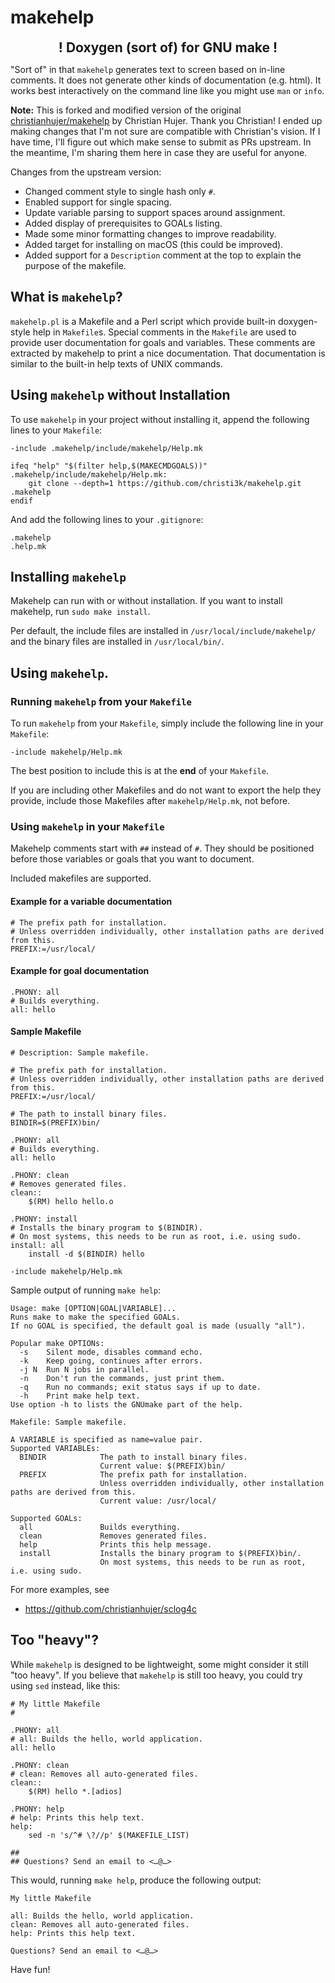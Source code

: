 # makehelp

<div style="font-size: 150%; font-weight: bold; text-align: center;">! Doxygen (sort of) for GNU make !</div>

"Sort of" in that `makehelp` generates text to screen based on in-line comments. It does not generate other kinds of documentation (e.g. html). It works best interactively on the command line like you might use `man` or `info`.

**Note:** This is forked and modified version of the original [christianhujer/makehelp](https://github.com/christianhujer/makehelp) by Christian Hujer. Thank you Christian! I ended up making changes that I'm not sure are compatible with Christian's vision. If I have time, I'll figure out which make sense to submit as PRs upstream. In the meantime, I'm sharing them here in case they are useful for anyone.

Changes from the upstream version:

- Changed comment style to single hash only `#`.
- Enabled support for single spacing.
- Update variable parsing to support spaces around assignment.
- Added display of prerequisites to GOALs listing.
- Made some minor formatting changes to improve readability.
- Added target for installing on macOS (this could be improved).
- Added support for a `Description` comment at the top to explain the purpose of the makefile.

## What is `makehelp`?
`makehelp.pl` is a Makefile and a Perl script which provide built-in doxygen-style help in `Makefile`s.
Special comments in the `Makefile` are used to provide user documentation for goals and variables.
These comments are extracted by makehelp to print a nice documentation.
That documentation is similar to the built-in help texts of UNIX commands.

## Using `makehelp` without Installation
To use `makehelp` in your project without installing it, append the following lines to your `Makefile`:

~~~~make
-include .makehelp/include/makehelp/Help.mk

ifeq "help" "$(filter help,$(MAKECMDGOALS))"
.makehelp/include/makehelp/Help.mk:
	git clone --depth=1 https://github.com/christi3k/makehelp.git .makehelp
endif
~~~~

And add the following lines to your `.gitignore`:

~~~~.gitignore
.makehelp
.help.mk
~~~~


## Installing `makehelp`
Makehelp can run with or without installation.
If you want to install makehelp, run `sudo make install`.

Per default, the include files are installed in `/usr/local/include/makehelp/` and the binary files are installed in `/usr/local/bin/`.

## Using `makehelp`.

### Running `makehelp` from your `Makefile`
To run `makehelp` from your `Makefile`, simply include the following line in your `Makefile`:

~~~~make
-include makehelp/Help.mk
~~~~

The best position to include this is at the **end** of your `Makefile`.

If you are including other Makefiles and do not want to export the help they provide, include those Makefiles after `makehelp/Help.mk`, not before.

### Using `makehelp` in your `Makefile`
Makehelp comments start with `##` instead of `#`.
They should be positioned before those variables or goals that you want to document.

Included makefiles are supported.

#### Example for a variable documentation

~~~~make
# The prefix path for installation.
# Unless overridden individually, other installation paths are derived from this.
PREFIX:=/usr/local/
~~~~

#### Example for goal documentation

~~~~make
.PHONY: all
# Builds everything.
all: hello
~~~~

#### Sample Makefile

~~~~make
# Description: Sample makefile.

# The prefix path for installation.
# Unless overridden individually, other installation paths are derived from this.
PREFIX:=/usr/local/

# The path to install binary files.
BINDIR=$(PREFIX)bin/

.PHONY: all
# Builds everything.
all: hello

.PHONY: clean
# Removes generated files.
clean::
	$(RM) hello hello.o

.PHONY: install
# Installs the binary program to $(BINDIR).
# On most systems, this needs to be run as root, i.e. using sudo.
install: all
	install -d $(BINDIR) hello

-include makehelp/Help.mk
~~~~

Sample output of running `make help`:

~~~~none
Usage: make [OPTION|GOAL|VARIABLE]...
Runs make to make the specified GOALs.
If no GOAL is specified, the default goal is made (usually "all").

Popular make OPTIONs:
  -s    Silent mode, disables command echo.
  -k    Keep going, continues after errors.
  -j N  Run N jobs in parallel.
  -n    Don't run the commands, just print them.
  -q    Run no commands; exit status says if up to date.
  -h    Print make help text.
Use option -h to lists the GNUmake part of the help.

Makefile: Sample makefile.

A VARIABLE is specified as name=value pair.
Supported VARIABLEs:
  BINDIR            The path to install binary files.
                    Current value: $(PREFIX)bin/
  PREFIX            The prefix path for installation.
                    Unless overridden individually, other installation paths are derived from this.
                    Current value: /usr/local/

Supported GOALs:
  all               Builds everything.
  clean             Removes generated files.
  help              Prints this help message.
  install           Installs the binary program to $(PREFIX)bin/.
                    On most systems, this needs to be run as root, i.e. using sudo.
~~~~

For more examples, see
* https://github.com/christianhujer/sclog4c

## Too "heavy"?
While `makehelp` is designed to be lightweight, some might consider it still "too heavy".
If you believe that `makehelp` is still too heavy, you could try using `sed` instead, like this:

~~~~make
# My little Makefile
#

.PHONY: all
# all: Builds the hello, world application.
all: hello

.PHONY: clean
# clean: Removes all auto-generated files.
clean::
	$(RM) hello *.[adios]

.PHONY: help
# help: Prints this help text.
help:
	sed -n 's/^# \?//p' $(MAKEFILE_LIST)

##
## Questions? Send an email to <…@…>
~~~~

This would, running `make help`, produce the following output:
~~~~none
My little Makefile

all: Builds the hello, world application.
clean: Removes all auto-generated files.
help: Prints this help text.

Questions? Send an email to <…@…>
~~~~

Have fun!
